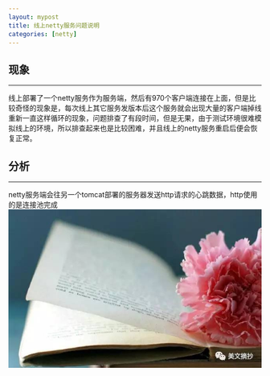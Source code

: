 ```yaml
---
layout: mypost
title: 线上netty服务问题说明
categories: [netty]
---
```



## 现象
----------
线上部署了一个netty服务作为服务端，然后有970个客户端连接在上面，但是比较奇怪的现象是，每次线上其它服务发版本后这个服务就会出现大量的客户端掉线重新一直这样循环的现象，问题排查了有段时间，但是无果，由于测试环境很难模拟线上的环境，所以排查起来也是比较困难，并且线上的netty服务重启后便会恢复正常。

## 分析
------------------
netty服务端会往另一个tomcat部署的服务器发送http请求的心跳数据，http使用的是连接池完成
![enter description here](https://raw.githubusercontent.com/gaoj-git/blog-img/main/小书匠/1690469871761.jpg)